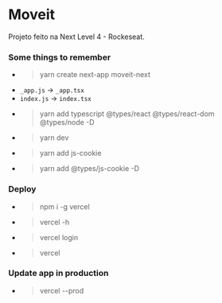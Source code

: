 # Moveit

Projeto feito na Next Level 4 - Rockeseat.

### Some things to remember

- > yarn create next-app moveit-next
- `_app.js` -> `_app.tsx`
- `index.js` -> `index.tsx`
- > yarn add typescript @types/react @types/react-dom @types/node -D
- > yarn dev
- > yarn add js-cookie
- > yarn add @types/js-cookie -D

### Deploy

- > npm i -g vercel
- > vercel -h
- > vercel login
- > vercel

### Update app in production

- > vercel --prod